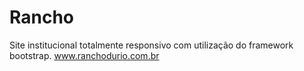 # Rancho

Site institucional totalmente responsivo com utilização do framework bootstrap.
www.ranchodurio.com.br
